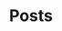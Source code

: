 ---
# You don't need to edit this file, it's empty on purpose.
# Edit theme's home layout instead if you wanna make some changes
# See: https://jekyllrb.com/docs/themes/#overriding-theme-defaults
layout: home
title: Posts
permalink: /
is_site_nav_category: true
site_nav_category: post
site_nav_category_order: 2
pagination: 
  enabled: true
---